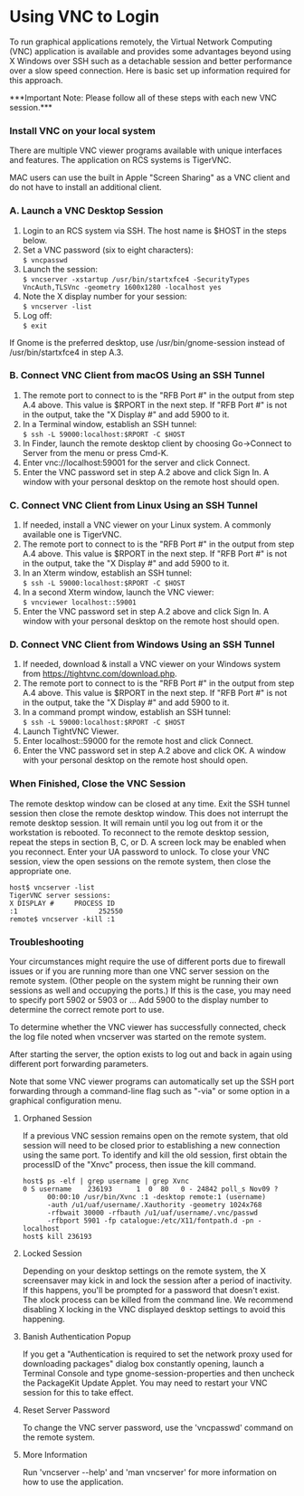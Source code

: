 # Using VNC to Login

To run graphical applications remotely, the Virtual Network Computing (VNC) application is available and provides some advantages beyond using X Windows over SSH such as a detachable session and better performance over a slow speed connection. Here is basic set up information required for this approach.

\*\*\*Important Note: Please follow all of these steps with each new VNC session.\*\*\*

### Install VNC on your local system

There are multiple VNC viewer programs available with unique interfaces and features. The application on RCS systems is TigerVNC.

MAC users can use the built in Apple "Screen Sharing" as a VNC client and do not have to install an additional client.

### A. Launch a VNC Desktop Session

1. Login to an RCS system via SSH. The host name is $HOST in the steps below.
2. Set a VNC password (six to eight characters):\
   `$ vncpasswd`
3. Launch the session:\
   `$ vncserver -xstartup /usr/bin/startxfce4 -SecurityTypes VncAuth,TLSVnc -geometry 1600x1280 -localhost yes`
4. Note the X display number for your session:\
   `$ vncserver -list`
5. Log off:\
   `$ exit`

If Gnome is the preferred desktop, use /usr/bin/gnome-session instead of /usr/bin/startxfce4 in step A.3.

### B. Connect VNC Client from macOS Using an SSH Tunnel

1. The remote port to connect to is the "RFB Port #" in the output from step A.4 above. This value is $RPORT in the next step. If "RFB Port #" is not in the output, take the "X Display #" and add 5900 to it.
2. In a Terminal window, establish an SSH tunnel:\
   `$ ssh -L 59000:localhost:$RPORT -C $HOST`
3. In Finder, launch the remote desktop client by choosing Go->Connect to Server from the menu or press Cmd-K.
4. Enter vnc://localhost:59001 for the server and click Connect.
5. Enter the VNC password set in step A.2 above and click Sign In. A window with your personal desktop on the remote host should open.

### C. Connect VNC Client from Linux Using an SSH Tunnel

1. If needed, install a VNC viewer on your Linux system. A commonly available one is TigerVNC.
2. The remote port to connect to is the "RFB Port #" in the output from step A.4 above. This value is $RPORT in the next step. If "RFB Port #" is not in the output, take the "X Display #" and add 5900 to it.
3. In an Xterm window, establish an SSH tunnel:\
   `$ ssh -L 59000:localhost:$RPORT -C $HOST`
4. In a second Xterm window, launch the VNC viewer:\
   `$ vncviewer localhost::59001`
5. Enter the VNC password set in step A.2 above and click Sign In. A window with your personal desktop on the remote host should open.

### D. Connect VNC Client from Windows Using an SSH Tunnel

1. If needed, download & install a VNC viewer on your Windows system from https://tightvnc.com/download.php.
2. The remote port to connect to is the "RFB Port #" in the output from step A.4 above. This value is $RPORT in the next step. If "RFB Port #" is not in the output, take the "X Display #" and add 5900 to it.
3. In a command prompt window, establish an SSH tunnel:\
   `$ ssh -L 59000:localhost:$RPORT -C $HOST`
4. Launch TightVNC Viewer.
5. Enter localhost::59000 for the remote host and click Connect.
6. Enter the VNC password set in step A.2 above and click OK. A window with your personal desktop on the remote host should open.

### When Finished, Close the VNC Session <a href="#vncstep5" id="vncstep5"></a>

The remote desktop window can be closed at any time. Exit the SSH tunnel session then close the remote desktop window. This does not interrupt the remote desktop session. It will remain until you log out from it or the workstation is rebooted. To reconnect to the remote desktop session, repeat the steps in section B, C, or D. A screen lock may be enabled when you reconnect. Enter your UA password to unlock. To close your VNC session, view the open sessions on the remote system, then close the appropriate one.

```
host$ vncserver -list
TigerVNC server sessions:
X DISPLAY #     PROCESS ID
:1                    252550
remote$ vncserver -kill :1
```

### Troubleshooting <a href="#vnctrouble" id="vnctrouble"></a>

Your circumstances might require the use of different ports due to firewall issues or if you are running more than one VNC server session on the remote system. (Other people on the system might be running their own sessions as well and occupying the ports.) If this is the case, you may need to specify port 5902 or 5903 or ... Add 5900 to the display number to determine the correct remote port to use.

To determine whether the VNC viewer has successfully connected, check the log file noted when vncserver was started on the remote system.

After starting the server, the option exists to log out and back in again using different port forwarding parameters.

Note that some VNC viewer programs can automatically set up the SSH port forwarding through a command-line flag such as "-via" or some option in a graphical configuration menu.

1.  Orphaned Session

    If a previous VNC session remains open on the remote system, that old session will need to be closed prior to establishing a new connection using the same port. To identify and kill the old session, first obtain the processID of the "Xnvc" process, then issue the kill command.

    ```
    host$ ps -elf | grep username | grep Xvnc
    0 S username    236193      1  0  80   0 - 24842 poll_s Nov09 ?        
          00:00:10 /usr/bin/Xvnc :1 -desktop remote:1 (username) 
          -auth /u1/uaf/username/.Xauthority -geometry 1024x768 
          -rfbwait 30000 -rfbauth /u1/uaf/username/.vnc/passwd 
          -rfbport 5901 -fp catalogue:/etc/X11/fontpath.d -pn -localhost
    host$ kill 236193
    ```
2.  Locked Session

    Depending on your desktop settings on the remote system, the X screensaver may kick in and lock the session after a period of inactivity. If this happens, you'll be prompted for a password that doesn't exist. The xlock process can be killed from the command line. We recommend disabling X locking in the VNC displayed desktop settings to avoid this happening.
3.  Banish Authentication Popup

    If you get a "Authentication is required to set the network proxy used for downloading packages" dialog box constantly opening, launch a Terminal Console and type gnome-session-properties and then uncheck the PackageKit Update Applet. You may need to restart your VNC session for this to take effect.
4.  Reset Server Password

    To change the VNC server password, use the 'vncpasswd' command on the remote system.
5.  More Information

    Run 'vncserver --help' and 'man vncserver' for more information on how to use the application.

